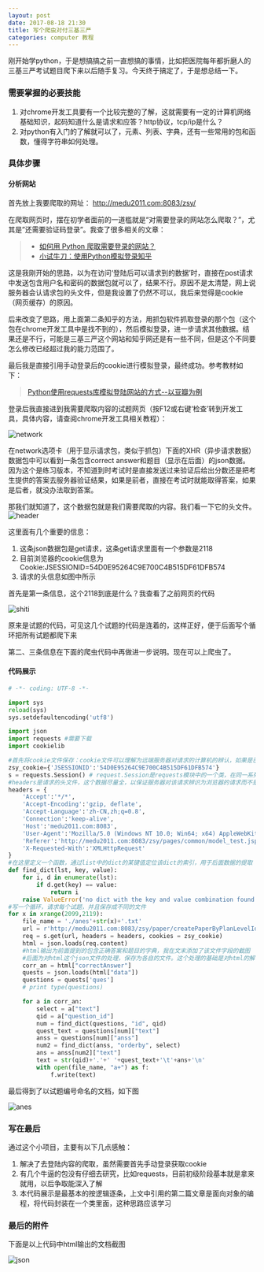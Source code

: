 ```yaml
---
layout: post
date: 2017-08-18 21:30
title: 写个爬虫对付三基三严
categories: computer 教程
---
```


刚开始学python，于是想搞搞之前一直想搞的事情，比如把医院每年都折磨人的三基三严考试题目爬下来以后随手复习。今天终于搞定了，于是想总结一下。

### 需要掌握的必要技能

1. 对chrome开发工具要有一个比较完整的了解，这就需要有一定的计算机网络基础知识，起码知道什么是请求和应答？http协议，tcp/ip是什么？
2. 对python有入门的了解就可以了，元素、列表、字典，还有一些常用的包和函数，懂得字符串如何处理。

### 具体步骤

#### 分析网站

首先放上我要爬取的网址： http://medu2011.com:8083/zsy/

在爬取网页时，摆在初学者面前的一道槛就是“对需要登录的网站怎么爬取？”，尤其是”还需要验证码登录”。我查了很多相关的文章：

>- [如何用 Python 爬取需要登录的网站？](https://juejin.im/entry/566fdee660b2d0be157516c8)
>- [小试牛刀：使用Python模拟登录知乎](http://www.csuldw.com/2016/11/05/2016-11-05-simulate-zhihu-login/index.html)

这是我刚开始的思路，以为在访问‘登陆后可以请求到的数据’时，直接在post请求中发送包含用户名和密码的数据包就可以了，结果不行。原因不是太清楚，网上说服务器会认请求包的头文件，但是我设置了仍然不可以，我后来觉得是cookie（网页缓存）的原因。

后来改变了思路，用上面第二条知乎的方法，用抓包软件抓取登录的那个包（这个包在chrome开发工具中是找不到的），然后模拟登录，进一步请求其他数据。结果还是不行，可能是三基三严这个网站和知乎网还是有一些不同，但是这个不同要怎么修改已经超过我的能力范围了。

最后我是直接引用手动登录后的cookie进行模拟登录，最终成功。参考教材如下：
> [Python使用requests库模拟登陆网站的方式--以豆瓣为例](http://blog.csdn.net/u011659379/article/details/48133121)

登录后我直接进到我需要爬取内容的试题网页（按F12或右键‘检查’转到开发工具，具体内容，请查阅chrome开发工具相关教程）：

![network](http://ocmk8pdgu.bkt.clouddn.com/c18e8531fffdc6ec47aa3d9f87882df6.png)

在network选项卡（用于显示请求包，类似于抓包）下面的XHR（异步请求数据）数据包中可以看到一条包含correct answer和题目（显示在后面）的json数据。因为这个是练习版本，不知道到时考试时是直接发送过来验证后给出分数还是把考生提供的答案去服务器验证结果，如果是前者，直接在考试时就能取得答案，如果是后者，就没办法取到答案。

那我们就知道了，这个数据包就是我们需要爬取的内容。我们看一下它的头文件。
![header](http://ocmk8pdgu.bkt.clouddn.com/d78c44b0e0f2d075f5b08ca41d089619.png)

这里面有几个重要的信息：

1. 这条json数据包是get请求，这条get请求里面有一个参数是2118
2. 目前浏览器的cookie信息为 Cookie:JSESSIONID=54D0E95264C9E700C4B515DF61DFB574
3. 请求的头信息如图中所示

首先是第一条信息，这个2118到底是什么？我查看了之前网页的代码

![shiti](http://ocmk8pdgu.bkt.clouddn.com/4c167e340444b9bef6f6aa29208cb11b.png)

原来是试题的代码，可见这几个试题的代码是连着的，这样正好，便于后面写个循环把所有试题都爬下来

第二、三条信息在下面的爬虫代码中再做进一步说明。现在可以上爬虫了。

#### 代码展示

``` python
# -*- coding: UTF-8 -*-

import sys
reload(sys)
sys.setdefaultencoding('utf8')

import json
import requests #需要下载
import cookielib

#首先将cookie文件保存：cookie文件可以理解为远端服务器对请求的计算机的辨认，如果是已经登录的用户，远端计算机会保存该cookie，并且会跟请求数据中的cookie匹配
zsy_cookie={'JSESSIONID':'54D0E95264C9E700C4B515DF61DFB574'}
s = requests.Session() # request.Session是requests模块中的一个类，在同一系列请求中保证服务器对其的识别
#headers是请求的头文件，这个数据尽量全，以保证服务器对该请求辨识为浏览器的请求而不是机器请求，尤其是User-Agent这一条
headers = {
    'Accept':'*/*',
    'Accept-Encoding':'gzip, deflate',
    'Accept-Language':'zh-CN,zh;q=0.8',
    'Connection':'keep-alive',
    'Host':'medu2011.com:8083',
    'User-Agent':'Mozilla/5.0 (Windows NT 10.0; Win64; x64) AppleWebKit/537.36 (KHTML, like Gecko) Chrome/60.0.3112.101 Safari/537.36',
    'Referer':'http://medu2011.com:8083/zsy/pages/common/model_test.jsp?planlevelid=2118',
    'X-Requested-With':'XMLHttpRequest'
}
#在这里定义一个函数，通过list中的dict的某键值定位该dict的索引，用于后面数据的提取
def find_dict(lst, key, value):
    for i, d in enumerate(lst):
        if d.get(key) == value:
            return i
    raise ValueError('no dict with the key and value combination found')
#写一个循环，请求每个试题，并且保存成不同的文件
for x in xrange(2099,2119):
    file_name = './anes'+str(x)+'.txt'
    url = r'http://medu2011.com:8083/zsy/paper/createPaperByPlanLevelId.do?planLevelId='+str(x)
    req = s.get(url, headers = headers, cookies = zsy_cookie)
    html = json.loads(req.content)
    #html输出为前面提到的包含正确答案和题目的字典，我在文末添加了该文件字段的截图
    #后面为对html这个json文件的处理，保存为各自的文件。这个处理的基础是对html的解读
    corr_an = html["correctAnswer"]
    quests = json.loads(html["data"])
    questions = quests['ques']
    # print type(questions)

    for a in corr_an:
        select = a["text"]
        qid = a["question_id"]
        num = find_dict(questions, "id", qid)
        quest_text = questions[num]["text"]
        anss = questions[num]["anss"]
        num2 = find_dict(anss, "orderby", select)
        ans = anss[num2]["text"]
        text = str(qid)+'.'+' '+quest_text+'\t'+ans+'\n'
        with open(file_name, "a+") as f:
            f.write(text)
```

最后得到了以试题编号命名的文档，如下图

![anes](http://ocmk8pdgu.bkt.clouddn.com/da87c4e6bd39dbcc3499d30b60de9edd.png)

### 写在最后

通过这个小项目，主要有以下几点感触：
1. 解决了去登陆内容的爬取，虽然需要首先手动登录获取cookie
2. 有几个牛逼的包没有仔细去研究，比如requests，目前初级阶段基本就是拿来就用，以后争取能深入了解
3. 本代码展示是最基本的按逻辑逐条，上文中引用的第二篇文章是面向对象的编程，将代码封装在一个类里面，这种思路应该学习

### 最后的附件

下面是以上代码中html输出的文档截图

![json](http://ocmk8pdgu.bkt.clouddn.com/bd270824174b1eee7c6fd5747e367aa9.png)
